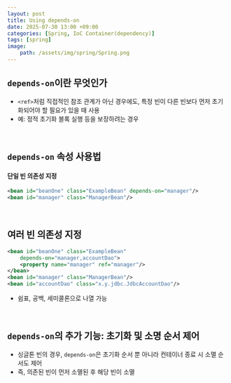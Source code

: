 ```yaml
---
layout: post
title: Using depends-on
date: 2025-07-30 13:00 +09:00
categories: [Spring, IoC Container(dependency)]
tags: [spring]
image:
    path: /assets/img/spring/Spring.png
---
```


## `depends-on`이란 무엇인가

- `<ref>`처럼 직접적인 참조 관계가 아닌 경우에도, 특정 빈이 다른 빈보다 먼저 초기화되어야 할 필요가 있을 때 사용
- 예: 정적 초기화 블록 실행 등을 보장하려는 경우

<br>

## `depends-on` 속성 사용법

#### 단일 빈 의존성 지정

```xml
<bean id="beanOne" class="ExampleBean" depends-on="manager"/>
<bean id="manager" class="ManagerBean"/>
```

<br>

## 여러 빈 의존성 지정

```xml
<bean id="beanOne" class="ExampleBean"
    depends-on="manager,accountDao">
    <property name="manager" ref="manager"/>
</bean>
<bean id="manager" class="ManagerBean"/>
<bean id="accountDao" class="x.y.jdbc.JdbcAccountDao"/>
```

- 쉼표, 공백, 세미콜론으로 나열 가능

<br>


## `depends-on`의 추가 기능: 초기화 및 소명 순서 제어

- 싱글톤 빈의 경우, `depends-on`은 초기화 순서 뿐 아니라 컨테이너 종료 시 소멸 순서도 제어
- 즉, 의존된 빈이 먼저 소멸된 후 해당 빈이 소멸

<br>
